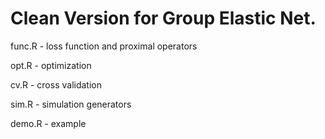 # Clean Version for Group Elastic Net.

func.R - loss function and proximal operators

opt.R  - optimization

cv.R   - cross validation

sim.R  - simulation generators

demo.R - example
